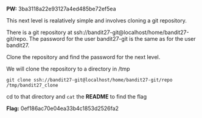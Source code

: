 **PW:** 3ba3118a22e93127a4ed485be72ef5ea

This next level is realatively simple and involves cloning a git repository.

There is a git repository at ssh://bandit27-git@localhost/home/bandit27-git/repo. The password for the user bandit27-git is the same as for the user bandit27.

Clone the repository and find the password for the next level.

We will clone the repository to a directory in /tmp

`git clone ssh://bandit27-git@localhost/home/bandit27-git/repo /tmp/bandit27_clone`

cd to that directory and `cat` the **README** to find the flag 

**Flag:** 0ef186ac70e04ea33b4c1853d2526fa2
